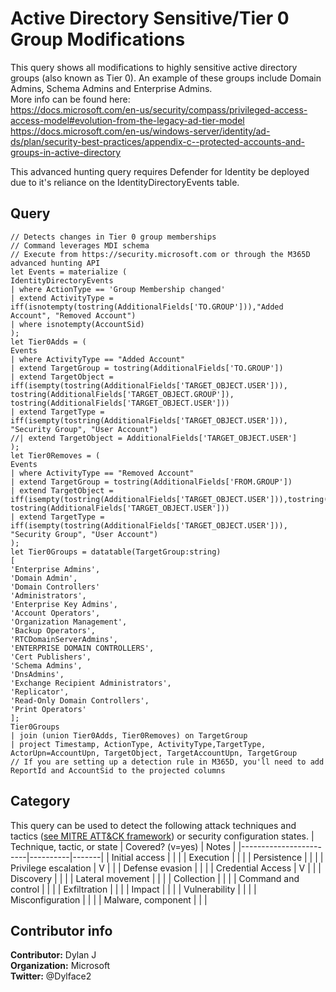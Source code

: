 # Active Directory Sensitive/Tier 0 Group Modifications
This query shows all modifications to highly sensitive active directory groups (also known as Tier 0). An example of these groups include Domain Admins, Schema Admins and Enterprise Admins.  
More info can be found here:  
https://docs.microsoft.com/en-us/security/compass/privileged-access-access-model#evolution-from-the-legacy-ad-tier-model
https://docs.microsoft.com/en-us/windows-server/identity/ad-ds/plan/security-best-practices/appendix-c--protected-accounts-and-groups-in-active-directory

This advanced hunting query requires Defender for Identity be deployed due to it's reliance on the IdentityDirectoryEvents table.

## Query
```
// Detects changes in Tier 0 group memberships
// Command leverages MDI schema
// Execute from https://security.microsoft.com or through the M365D advanced hunting API
let Events = materialize (
IdentityDirectoryEvents
| where ActionType == 'Group Membership changed'
| extend ActivityType = iff(isnotempty(tostring(AdditionalFields['TO.GROUP'])),"Added Account", "Removed Account")
| where isnotempty(AccountSid)
);
let Tier0Adds = (
Events
| where ActivityType == "Added Account"
| extend TargetGroup = tostring(AdditionalFields['TO.GROUP'])
| extend TargetObject = iff(isempty(tostring(AdditionalFields['TARGET_OBJECT.USER'])), tostring(AdditionalFields['TARGET_OBJECT.GROUP']), tostring(AdditionalFields['TARGET_OBJECT.USER']))
| extend TargetType = iff(isempty(tostring(AdditionalFields['TARGET_OBJECT.USER'])), "Security Group", "User Account")
//| extend TargetObject = AdditionalFields['TARGET_OBJECT.USER']
);
let Tier0Removes = (
Events
| where ActivityType == "Removed Account"
| extend TargetGroup = tostring(AdditionalFields['FROM.GROUP'])
| extend TargetObject = iff(isempty(tostring(AdditionalFields['TARGET_OBJECT.USER'])),tostring(AdditionalFields['TARGET_OBJECT.GROUP']), tostring(AdditionalFields['TARGET_OBJECT.USER']))
| extend TargetType = iff(isempty(tostring(AdditionalFields['TARGET_OBJECT.USER'])), "Security Group", "User Account")
);
let Tier0Groups = datatable(TargetGroup:string)
[
'Enterprise Admins',
'Domain Admin',
'Domain Controllers'
'Administrators',
'Enterprise Key Admins',
'Account Operators',
'Organization Management',
'Backup Operators',
'RTCDomainServerAdmins',
'ENTERPRISE DOMAIN CONTROLLERS',
'Cert Publishers',
'Schema Admins',
'DnsAdmins',
'Exchange Recipient Administrators',
'Replicator',
'Read-Only Domain Controllers',
'Print Operators'
];
Tier0Groups
| join (union Tier0Adds, Tier0Removes) on TargetGroup
| project Timestamp, ActionType, ActivityType,TargetType, ActorUpn=AccountUpn, TargetObject, TargetAccountUpn, TargetGroup
// If you are setting up a detection rule in M365D, you'll need to add ReportId and AccountSid to the projected columns
```
## Category
This query can be used to detect the following attack techniques and tactics ([see MITRE ATT&CK framework](https://attack.mitre.org/)) or security configuration states.
| Technique, tactic, or state | Covered? (v=yes) | Notes |
|------------------------|----------|-------|
| Initial access |  |  |
| Execution |  |  |
| Persistence |  |  | 
| Privilege escalation | V |  |
| Defense evasion |  |  | 
| Credential Access | V |  | 
| Discovery |  |  | 
| Lateral movement |  |  | 
| Collection |  |  | 
| Command and control |  |  | 
| Exfiltration |  |  | 
| Impact |  |  |
| Vulnerability |  |  |
| Misconfiguration |  |  |
| Malware, component |  |  |

## Contributor info  
**Contributor:** Dylan J  
**Organization:** Microsoft  
**Twitter:** @Dylface2

